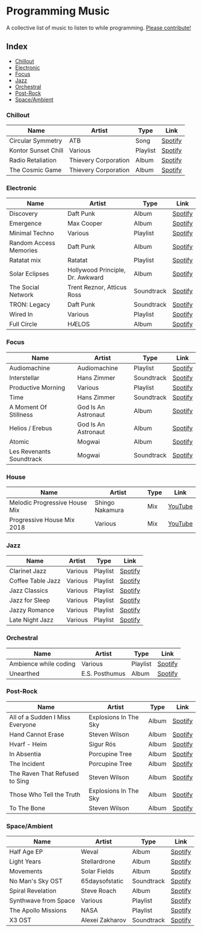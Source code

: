 # Programming Music

A collective list of music to listen to while programming. [Please contribute!](https://github.com/mariusschulz/programming-music/blob/master/CONTRIBUTING.md)

## Index

- [Chillout](#chillout)
- [Electronic](#electronic)
- [Focus](#focus)
- [Jazz](#jazz)
- [Orchestral](#orchestral)
- [Post-Rock](#post-rock)
- [Space/Ambient](#spaceambient)

### Chillout

| Name | Artist | Type | Link |
|---|---|---|---|
| Circular Symmetry | ATB | Song | [Spotify](https://open.spotify.com/track/7CR0lIrkxYmHThUbqluw9J) |
| Kontor Sunset Chill | Various | Playlist | [Spotify](https://open.spotify.com/user/1124518175/playlist/3D3jROkbtVUzRdWwH7Khnw) |
| Radio Retaliation | Thievery Corporation | Album | [Spotify](https://open.spotify.com/album/7JK0l9nae3EcV6C1lz4LlG) |
| The Cosmic Game | Thievery Corporation | Album | [Spotify](https://open.spotify.com/album/3x31ejKrrjJWXGd6ftaSNu) |

### Electronic

| Name | Artist | Type | Link |
|---|---|---|---|
| Discovery | Daft Punk | Album | [Spotify](https://open.spotify.com/album/2noRn2Aes5aoNVsU6iWThc) |
| Emergence | Max Cooper | Album | [Spotify](https://open.spotify.com/album/26vmJ6CjPxYWYYa2B4d9my) |
| Minimal Techno | Various | Playlist | [Spotify](https://open.spotify.com/user/alekzanther/playlist/0B3WoheGNqol1B69LM9Y8n) |
| Random Access Memories | Daft Punk | Album | [Spotify](https://open.spotify.com/album/4m2880jivSbbyEGAKfITCa) |
| Ratatat mix | Ratatat | Playlist | [Spotify](https://open.spotify.com/user/ciroivan227/playlist/1eLgUY4BFj7f96z10womVL) |
| Solar Eclipses | Hollywood Principle, Dr. Awkward | Album | [Spotify](https://open.spotify.com/album/2PGeNYKwJPCfImBFA1CcC8) |
| The Social Network | Trent Reznor, Atticus Ross | Soundtrack | [Spotify](https://open.spotify.com/album/1ijkFiMeHopKkHyvQCWxUa) |
| TRON: Legacy | Daft Punk | Soundtrack | [Spotify](https://open.spotify.com/album/40EZGFRJY2R43IPiOnFelG) |
| Wired In | Various | Playlist | [Spotify](https://open.spotify.com/user/tomzorzhu/playlist/6FBP8geEcJX2lYnsVxfvYl) |
| Full Circle | HÆLOS | Album | [Spotify](https://open.spotify.com/album/3kE0d3eZX1EjoWMeHQTvXQ) |

### Focus

| Name | Artist | Type | Link |
|---|---|---|---|
| Audiomachine | Audiomachine | Playlist | [Spotify](https://open.spotify.com/artist/5F4ObszoeVebqtc0B3XqJa) |
| Interstellar | Hans Zimmer | Soundtrack | [Spotify](https://open.spotify.com/album/5OVGwMCexoHavOar6v4al5)
| Productive Morning | Various | Playlist | [Spotify](https://open.spotify.com/user/spotify/playlist/37i9dQZF1DX6T5dWVv97mp) |
| Time | Hans Zimmer | Soundtrack | [Spotify](https://open.spotify.com/track/6ZFbXIJkuI1dVNWvzJzown) |
| A Moment Of Stillness  | God Is An Astronaut | Album | [Spotify](https://open.spotify.com/album/1eVrXeDRsZQFM4DtSbUzKr) |
| Helios / Erebus  | God Is An Astronaut | Album | [Spotify](https://open.spotify.com/album/6NEwj8hlw0b7U3jd6vHRg3) |
| Atomic  | Mogwai | Album | [Spotify](https://open.spotify.com/album/56tg3CAAd9JZhzQZsYoC2c) |
| Les Revenants Soundtrack  | Mogwai | Soundtrack | [Spotify](https://open.spotify.com/album/7znNGZ8iNfLJ41IxEWYJHp) |

### House

| Name | Artist | Type | Link |
|---|---|---|---|
| Melodic Progressive House Mix | Shingo Nakamura | Mix | [YouTube](https://www.youtube.com/watch?v=WYp9Eo9T3BA) |
| Progressive House Mix 2018 | Various | Mix | [YouTube](https://www.youtube.com/watch?v=62jdo2ogkiU) |

### Jazz

| Name | Artist | Type | Link |
|---|---|---|---|
| Clarinet Jazz | Various | Playlist | [Spotify](https://open.spotify.com/user/121195779/playlist/7EXxC5Z6iHbZzqiIw4uiOG) |
| Coffee Table Jazz | Various | Playlist | [Spotify](https://open.spotify.com/user/spotify/playlist/37i9dQZF1DWVqfgj8NZEp1) |
| Jazz Classics | Various | Playlist | [Spotify](https://open.spotify.com/user/spotify/playlist/37i9dQZF1DXbITWG1ZJKYt) |
| Jazz for Sleep | Various | Playlist | [Spotify](https://open.spotify.com/user/spotify/playlist/37i9dQZF1DXa1rZf8gLhyz) |
| Jazzy Romance | Various | Playlist | [Spotify](https://open.spotify.com/user/spotify/playlist/37i9dQZF1DWTbzY5gOVvKd) |
| Late Night Jazz | Various | Playlist | [Spotify](https://open.spotify.com/user/spotify/playlist/37i9dQZF1DX4wta20PHgwo) |

### Orchestral

| Name | Artist | Type | Link |
|---|---|---|---|
| Ambience while coding | Various | Playlist | [Spotify](https://open.spotify.com/user/resalire/playlist/3Z8uzEtTyX2qmpXX4ZXV7p) |
| Unearthed | E.S. Posthumus | Album | [Spotify](https://open.spotify.com/album/5dO8FBozMXBNXRwuGbYt12) |

### Post-Rock

| Name | Artist | Type | Link |
|---|---|---|---|
| All of a Sudden I Miss Everyone | Explosions In The Sky | Album | [Spotify](https://open.spotify.com/album/1hXFXoYkWp7Jbzc2nwhvub) |
| Hand Cannot Erase | Steven Wilson | Album | [Spotify](https://open.spotify.com/album/30ibtgslgzmMRbQnWl9LTy) |
| Hvarf - Heim | Sigur Rós | Album | [Spotify](https://open.spotify.com/album/28WGXFGJNfTHxUoIsnIYVn) |
| In Absentia | Porcupine Tree | Album | [Spotify](https://open.spotify.com/album/2dAYkfqPYzOTDNxDDVP2vi) |
| The Incident | Porcupine Tree | Album | [Spotify](https://open.spotify.com/album/4yUOsJbwypC2JrpXZ3eO7p) |
| The Raven That Refused to Sing | Steven Wilson | Album | [Spotify](https://open.spotify.com/album/62sXcCLmRTvVrmOOsuHGiJ) |
| Those Who Tell the Truth | Explosions In The Sky | Album | [Spotify](https://open.spotify.com/album/0HxOFNk6NIHydHAer8y01M) |
| To The Bone | Steven Wilson | Album | [Spotify](https://open.spotify.com/album/37lL4QxxvHJ3SxFH2KtkDD) |

### Space/Ambient

| Name | Artist | Type | Link |
|---|---|---|---|
| Half Age EP | Weval | Album | [Spotify](https://open.spotify.com/album/1hDdP4atpaoKA5OE8ETG1u) |
| Light Years | Stellardrone | Album | [Spotify](https://open.spotify.com/album/6uQHo7feNU73mKn8X69pwk) |
| Movements | Solar Fields | Album | [Spotify](https://open.spotify.com/album/26sqA3KtarBkOXvR33FNQs) |
| No Man's Sky OST | 65daysofstatic | Soundtrack | [Spotify](https://open.spotify.com/album/0CkuFPWCLJjCAEKy0dce40) |
| Spiral Revelation | Steve Roach | Album | [Spotify](https://open.spotify.com/album/0t7qmuEWN8vtKOJEqzm5T6) |
| Synthwave from Space | Various | Playlist | [Spotify](https://open.spotify.com/user/aofd3/playlist/4sgUux9hmykyWYmVoe4W6p) |
| The Apollo Missions | NASA | Playlist | [Spotify](https://open.spotify.com/album/3uC3GbmL0BaTIFnrpByd0D) |
| X3 OST | Alexei Zakharov | Soundtrack | [Spotify](https://open.spotify.com/artist/0V2HC7qeeg8gpoO8cs7ZZX) |
